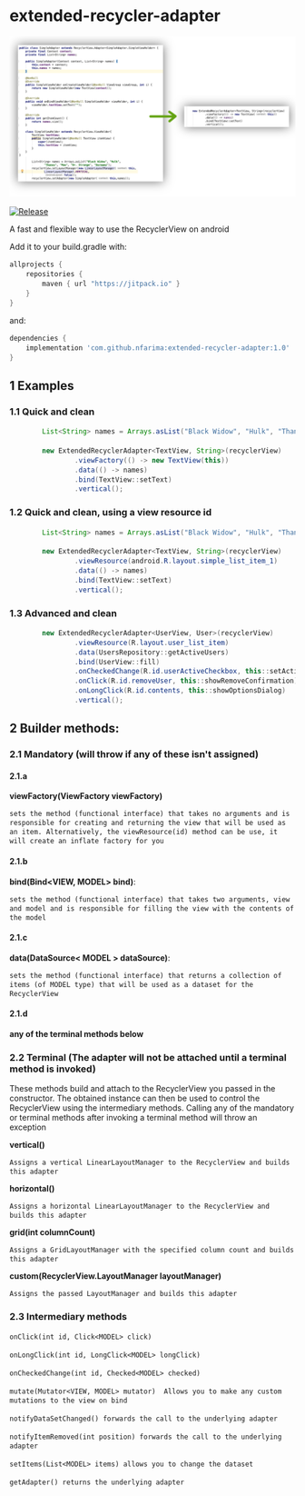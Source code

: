 # extended-recycler-adapter

![Recycler Adapter](https://github.com/nfarima/extended-recycler-adapter/blob/master/demo.png)

[![Release](https://jitpack.io/v/nfarima/extended-recycler-adapter.svg)](https://jitpack.io/#nfarima/extended-recycler-adapter)

A fast and flexible way to use the RecyclerView on android

Add it to your build.gradle with:
```gradle
allprojects {
    repositories {
        maven { url "https://jitpack.io" }
    }
}
```
and:

```gradle
dependencies {
    implementation 'com.github.nfarima:extended-recycler-adapter:1.0'
}
```


## 1 Examples

### 1.1 Quick and clean
```java
        List<String> names = Arrays.asList("Black Widow", "Hulk", "Thanos", "Maw", "Dr. Strange", "Dormamu");

        new ExtendedRecyclerAdapter<TextView, String>(recyclerView)
                .viewFactory(() -> new TextView(this))
                .data(() -> names)
                .bind(TextView::setText)
                .vertical();
```

### 1.2 Quick and clean, using a view resource id
```java
        List<String> names = Arrays.asList("Black Widow", "Hulk", "Thanos", "Maw", "Dr. Strange", "Dormamu");

        new ExtendedRecyclerAdapter<TextView, String>(recyclerView)
                .viewResource(android.R.layout.simple_list_item_1)
                .data(() -> names)
                .bind(TextView::setText)
                .vertical();
```

### 1.3 Advanced and clean
```java
        new ExtendedRecyclerAdapter<UserView, User>(recyclerView)
                .viewResource(R.layout.user_list_item)
                .data(UsersRepository::getActiveUsers)
                .bind(UserView::fill)
                .onCheckedChange(R.id.userActiveCheckbox, this::setActive)
                .onClick(R.id.removeUser, this::showRemoveConfirmation)
                .onLongClick(R.id.contents, this::showOptionsDialog)
                .vertical();
```                


## 2 Builder methods:
### 2.1 Mandatory (will throw if any of these isn't assigned)

#### 2.1.a 
**viewFactory(ViewFactory<VIEW> viewFactory)**

    sets the method (functional interface) that takes no arguments and is responsible for creating and returning the view that will be used as an item. Alternatively, the viewResource(id) method can be use, it will create an inflate factory for you

#### 2.1.b
**bind(Bind<VIEW, MODEL> bind)**: 

    sets the method (functional interface) that takes two arguments, view and model and is responsible for filling the view with the contents of the model

#### 2.1.c
**data(DataSource< MODEL > dataSource)**: 

    sets the method (functional interface) that returns a collection of items (of MODEL type) that will be used as a dataset for the RecyclerView

#### 2.1.d
**any of the terminal methods below**


### 2.2 Terminal (The adapter will not be attached until a terminal method is invoked)

These methods build and attach to the RecyclerView you passed in the constructor. The obtained instance can then be used to control the RecyclerView using the intermediary methods. Calling any of the mandatory or terminal methods after invoking a terminal method will throw an exception

**vertical()**

    Assigns a vertical LinearLayoutManager to the RecyclerView and builds this adapter

**horizontal()**

    Assigns a horizontal LinearLayoutManager to the RecyclerView and builds this adapter

**grid(int columnCount)**

    Assigns a GridLayoutManager with the specified column count and builds this adapter

**custom(RecyclerView.LayoutManager layoutManager)**

    Assigns the passed LayoutManager and builds this adapter


### 2.3 Intermediary methods

    onClick(int id, Click<MODEL> click)
    
    onLongClick(int id, LongClick<MODEL> longClick)
    
    onCheckedChange(int id, Checked<MODEL> checked)
    
    mutate(Mutator<VIEW, MODEL> mutator)  Allows you to make any custom mutations to the view on bind
    
    notifyDataSetChanged() forwards the call to the underlying adapter
    
    notifyItemRemoved(int position) forwards the call to the underlying adapter
    
    setItems(List<MODEL> items) allows you to change the dataset
    
    getAdapter() returns the underlying adapter
